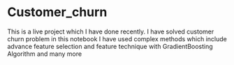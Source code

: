 # Customer_churn
This is a live project which I have done recently. I have solved customer churn problem in this notebook
I have used complex methods which include advance feature selection and feature technique with GradientBoosting Algorithm and many more
